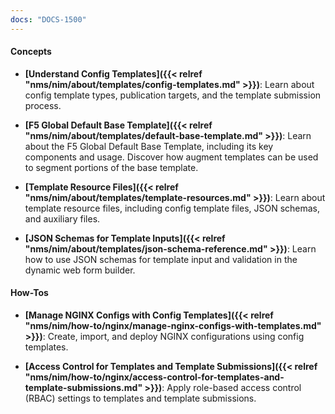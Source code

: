 ```yaml
---
docs: "DOCS-1500"
---
```


#### Concepts

- **[Understand Config Templates]({{< relref "nms/nim/about/templates/config-templates.md" >}})**: Learn about config template types, publication targets, and the template submission process.

- **[F5 Global Default Base Template]({{< relref "nms/nim/about/templates/default-base-template.md" >}})**: Learn about the F5 Global Default Base Template, including its key components and usage. Discover how augment templates can be used to segment portions of the base template.

- **[Template Resource Files]({{< relref "nms/nim/about/templates/template-resources.md" >}})**: Learn about template resource files, including config template files, JSON schemas, and auxiliary files.

- **[JSON Schemas for Template Inputs]({{< relref "nms/nim/about/templates/json-schema-reference.md" >}})**: Learn how to use JSON schemas for template input and validation in the dynamic web form builder.

#### How-Tos

- **[Manage NGINX Configs with Config Templates]({{< relref "nms/nim/how-to/nginx/manage-nginx-configs-with-templates.md" >}})**: Create, import, and deploy NGINX configurations using config templates.

- **[Access Control for Templates and Template Submissions]({{< relref "nms/nim/how-to/nginx/access-control-for-templates-and-template-submissions.md" >}})**: Apply role-based access control (RBAC) settings to templates and template submissions.